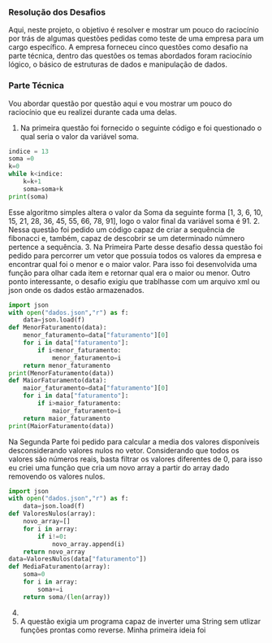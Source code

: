 ### Resolução dos Desafios 
Aqui, neste projeto, o objetivo é resolver e mostrar um pouco do raciocínio por trás de algumas questões pedidas como teste de uma empresa para um cargo específico.
A empresa forneceu cinco questões como desafio na parte técnica, dentro das questões os temas abordados foram raciocínio lógico, o básico de estruturas de dados e manipulação de dados.
### Parte Técnica
Vou abordar questão por questão aqui e vou mostrar um pouco do raciocínio que eu realizei durante cada uma delas.
1. Na primeira questão foi fornecido o seguinte código e foi questionado o qual seria o valor da variável soma.
```python
indice = 13
soma =0
k=0 
while k<indice: 
    k=k+1
    soma=soma+k
print(soma)
```
Esse algoritmo simples altera o valor da Soma da seguinte forma [1, 3, 6, 10, 15, 21, 28, 36, 45, 55, 66, 78, 91], logo o valor final da variável soma é 91.
2. Nessa questão foi pedido um código capaz de criar a sequência de fibonacci e, também, capaz de descobrir se um determinado númnero pertence a sequência.
3. Na Primeira Parte desse desafio dessa questão foi pedido para percorrer um vetor que possuia todos os valores da empresa e encontrar qual foi o menor e o maior valor. Para isso foi desenvolvida uma função para olhar cada item e retornar qual era o maior ou menor. Outro ponto interessante, o desafio exigiu que trablhasse com um arquivo xml ou json onde os dados estão armazenados.
```python
import json 
with open("dados.json","r") as f:
    data=json.load(f)
def MenorFaturamento(data):
    menor_faturamento=data["faturamento"][0]
    for i in data["faturamento"]:
        if i<menor_faturamento:
            menor_faturamento=i
    return menor_faturamento
print(MenorFaturamento(data))
def MaiorFaturamento(data):
    maior_faturamento=data["faturamento"][0]
    for i in data["faturamento"]:
        if i>maior_faturamento:
            maior_faturamento=i
    return maior_faturamento
print(MaiorFaturamento(data))
```
Na Segunda Parte foi pedido para calcular a media dos valores disponíveis desconsiderando valores nulos no vetor. Considerando que todos os valores são números reais, basta filtrar os valores diferentes de 0, para isso eu criei uma função que cria um novo array a partir do array dado removendo os valores nulos.
```python
import json
with open("dados.json","r") as f:
    data=json.load(f)
def ValoresNulos(array):
    novo_array=[]
    for i in array:
        if i!=0:
            novo_array.append(i)
    return novo_array
data=ValoresNulos(data["faturamento"])
def MediaFaturamento(array):
    soma=0
    for i in array:
        soma+=i
    return soma/(len(array))
```
4. 
5. A questão exigia um programa capaz de inverter uma String sem utlizar funções prontas como reverse. Minha primeira ideia foi 
